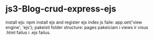 # js3-Blog-crud-express-ejs

install ejs:
npm install ejs
and register ejs index js faile: app.set('view engine', 'ejs');
pakeisti folder structure:
pages pakeiciam i views ir visus .html failus i .ejs failus.
